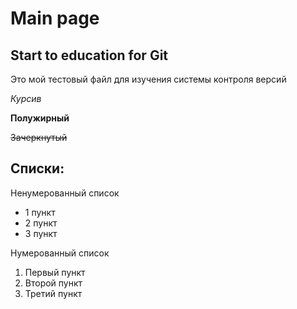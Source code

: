 # Main page
## Start to education for Git

Это мой тестовый файл для изучения системы контроля версий

*Курсив*

**Полужирный**

~~Зачеркнутый~~

## Списки:

Ненумерованный список

* 1 пункт
* 2 пункт
* 3 пункт

Нумерованный список

1. Первый пункт
2. Второй пункт
3. Третий пункт